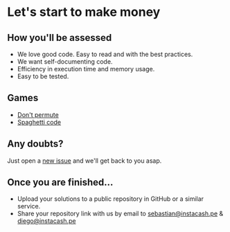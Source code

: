 # Let's start to make money

## How you'll be assessed

- We love good code. Easy to read and with the best practices.
- We want self-documenting code.
- Efficiency in execution time and memory usage.
- Easy to be tested.

## Games

- [Don't permute](https://github.com/preauth-io/test/tree/master/game-01)
- [Spaghetti code](https://github.com/preauth-io/test/tree/master/game-02)

## Any doubts?
Just open a [new issue](https://github.com/preauth-io/test/issues/new) and we'll get back to you asap.

## Once you are finished...

- Upload your solutions to a public repository in GitHub or a similar service.
- Share your repository link with us by email to sebastian@instacash.pe & diego@instacash.pe
